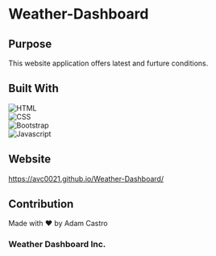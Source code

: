 # Weather-Dashboard

## Purpose
This website application offers latest and furture conditions.

## Built With
![HTML](https://img.shields.io/badge/HTML5-E34F26?style=plastic&logo=html5&logoColor=white)
</br>
![CSS](https://img.shields.io/badge/CSS3-1572B6?style=plastic&logo=css3&logoColor=white)</br>
![Bootstrap](https://img.shields.io/badge/Bootstrap-563D7C?style=plastic&logo=bootstrap&logoColor=white)</br>
![Javascript](https://img.shields.io/badge/JavaScript-F7DF1E?style=plastic&logo=javascript&logoColor=black)</br>

## Website
https://avc0021.github.io/Weather-Dashboard/

## Contribution
Made with ❤️ by Adam Castro

### Weather Dashboard Inc.
